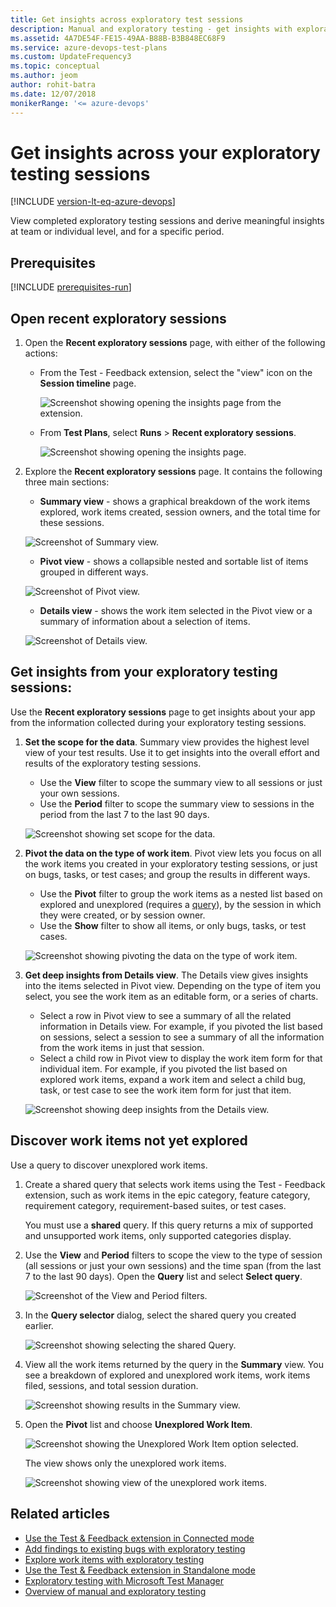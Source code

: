 ```yaml
---
title: Get insights across exploratory test sessions
description: Manual and exploratory testing - get insights with exploratory testing across your test sessions by using the Microsoft Test & Feedback extension.
ms.assetid: 4A7DE54F-FE15-49AA-B88B-B3B848EC68F9
ms.service: azure-devops-test-plans
ms.custom: UpdateFrequency3
ms.topic: conceptual
ms.author: jeom
author: rohit-batra
ms.date: 12/07/2018
monikerRange: '<= azure-devops'
---
```


# Get insights across your exploratory testing sessions

[!INCLUDE [version-lt-eq-azure-devops](../includes/version-lt-eq-azure-devops.md)]
 
View completed exploratory testing sessions and derive meaningful insights
at team or individual level, and for a specific period. 

## Prerequisites

[!INCLUDE [prerequisites-run](includes/prerequisites-run.md)] 

## Open recent exploratory sessions

1. Open the **Recent exploratory sessions** page, with either of the following actions:

   - From the Test - Feedback extension, select the "view" icon on the **Session timeline** page.
 
     ![Screenshot showing opening the insights page from the extension.](media/insights-exploratory-testing/insights-exploratory-testing-01.png)
 
   - From **Test Plans**, select **Runs** > **Recent exploratory sessions**.  

     ![Screenshot showing opening the insights page.](media/insights-exploratory-testing/insights-exploratory-testing-02.png)

2. Explore the **Recent exploratory sessions** page. It contains the following three main sections:

   - **Summary view** - shows a graphical breakdown of the work items explored, work items created, session owners, and the total time for these sessions.
 
   ![Screenshot of Summary view.](media/insights-exploratory-testing/insights-exploratory-testing-03.png)
 
   - **Pivot view** - shows a collapsible nested and sortable list of items grouped in different ways. 
 
   ![Screenshot of Pivot view.](media/insights-exploratory-testing/insights-exploratory-testing-03a.png)
 
   - **Details view** - shows the work item selected in the Pivot view or a summary of information about a selection of items.
 
   ![Screenshot of Details view.](media/insights-exploratory-testing/insights-exploratory-testing-03b.png)

## Get insights from your exploratory testing sessions:

Use the **Recent exploratory sessions** page to get insights about your
app from the information collected during your exploratory testing sessions.

1. **Set the scope for the data**. 
   Summary view  provides the highest level view of your test results.
   Use it to get insights into the overall effort and results of the 
   exploratory testing sessions. 

   - Use the **View** filter to scope the summary view to all sessions or just your own sessions.
   - Use the **Period** filter to scope the summary view to sessions in the period from the last 7 to the last 90 days.
 
   ![Screenshot showing set scope for the data.](media/insights-exploratory-testing/insights-exploratory-testing-04.png)

2. **Pivot the data on the type of work item**.
   Pivot view lets you focus on all the work items you created
   in your exploratory testing sessions, or just on bugs, tasks, or test cases; 
   and group the results in different ways. 

   - Use the **Pivot** filter to group the work items as a nested list based on explored and unexplored (requires a [query](#not-explored)), by the session in which they were created, or by session owner.
   - Use the **Show** filter to show all items, or only bugs, tasks, or test cases.

   ![Screenshot showing pivoting the data on the type of work item.](media/insights-exploratory-testing/insights-exploratory-testing-06.png)

3. **Get deep insights from Details view**.
   The Details view gives insights into the items selected in Pivot view. Depending on the type of item you select, you see the work item as an editable form, or a series of charts. 
 
   - Select a row in Pivot view to see a summary of all the related information in Details view. For example, if you pivoted the list based on sessions, select a session to see a summary of all the information from the work items in just that session.
   - Select a child row in Pivot view to display the work item form for that individual item. For example, if you pivoted the list based on explored work items, expand a work item and select a child bug, task, or test case to see the work item form for just that item.<p />

   ![Screenshot showing deep insights from the Details view.](media/insights-exploratory-testing/insights-exploratory-testing-07.png)

<a name="not-explored"></a>

## Discover work items not yet explored

Use a query to discover unexplored work items.

1. Create a shared query that selects work items using the Test - Feedback extension, such as work items in the epic category, feature category, requirement category, requirement-based suites, or test cases. 

   You must use a **shared** query. If this query returns a mix of supported and unsupported work items, only supported categories display.   

2. Use the **View** and **Period** filters to scope the view to the type of session (all sessions or just your own sessions) and the time span (from the last 7 to the last 90 days).
   Open the **Query** list and select **Select query**.

   ![Screenshot of the View and Period filters.](media/insights-exploratory-testing/insights-exploratory-testing-08.png)

3. In the **Query selector** dialog, select the shared query you created earlier.

   ![Screenshot showing selecting the shared Query.](media/insights-exploratory-testing/insights-exploratory-testing-10.png)

4. View all the work items returned by the query in the **Summary** view. You see a breakdown of explored and unexplored work items, work items filed, sessions, and total session duration. 

   ![Screenshot showing results in the Summary view.](media/insights-exploratory-testing/insights-exploratory-testing-11.png)

5. Open the **Pivot** list and choose **Unexplored Work Item**.

   ![Screenshot showing the Unexplored Work Item option selected.](media/insights-exploratory-testing/insights-exploratory-testing-12.png)

   The view shows only the unexplored work items.   

   ![Screenshot showing view of the unexplored work items.](media/insights-exploratory-testing/insights-exploratory-testing-13.png)

## Related articles

* [Use the Test &amp; Feedback extension in Connected mode](connected-mode-exploratory-testing.md)
* [Add findings to existing bugs with exploratory testing](add-to-bugs-exploratory-testing.md)
* [Explore work items with exploratory testing](explore-workitems-exploratory-testing.md)
* [Use the Test &amp; Feedback extension in Standalone mode](standalone-mode-exploratory-testing.md)
* [Exploratory testing with Microsoft Test Manager](/previous-versions/azure/devops/test/mtm/exploratory-testing-using-microsoft-test-manager)
* [Overview of manual and exploratory testing](index.yml)
